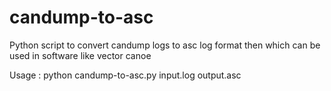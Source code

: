 # candump-to-asc
Python script to convert candump logs to asc log format then which can be used in software like vector canoe

Usage : python candump-to-asc.py input.log output.asc
